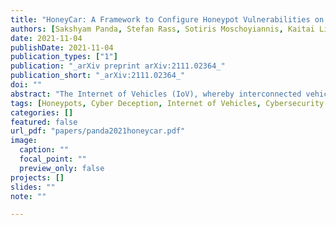 ```yaml
---
title: "HoneyCar: A Framework to Configure Honeypot Vulnerabilities on the Internet of Vehicles"
authors: [Sakshyam Panda, Stefan Rass, Sotiris Moschoyiannis, Kaitai Liang, George Loukas, Emmanouil Panaousis]
date: 2021-11-04
publishDate: 2021-11-04
publication_types: ["1"]
publication: "_arXiv preprint arXiv:2111.02364_"
publication_short: "_arXiv:2111.02364_"
doi: ""
abstract: "The Internet of Vehicles (IoV), whereby interconnected vehicles communicate with each other and with road infrastructure on a common network, has promising socio-economic benefits but also poses new cyber-physical threats. Data on vehicular attackers can be realistically gathered through cyber threat intelligence using systems like honeypots. Admittedly, configuring honeypots introduces a trade-off between the level of honeypot-attacker interactions and any incurred overheads and costs for implementing and monitoring these honeypots. We argue that effective deception can be achieved through strategically configuring the honeypots to represent components of the IoV and engage attackers to collect cyber threat intelligence. In this paper, we present HoneyCar, a novel decision support framework for honeypot deception in IoV. HoneyCar builds upon a repository of known vulnerabilities of the autonomous and connected vehicles found in the Common Vulnerabilities and Exposure (CVE) data within the National Vulnerability Database (NVD) to compute optimal honeypot configuration strategies. By taking a game-theoretic approach, we model the adversarial interaction as a repeated imperfect-information zero-sum game in which the IoV network administrator chooses a set of vulnerabilities to offer in a honeypot and a strategic attacker chooses a vulnerability of the IoV to exploit under uncertainty. Our investigation is substantiated by examining two different versions of the game, with and without the re-configuration cost to empower the network administrator to determine optimal honeypot configurations. We evaluate HoneyCar in a realistic use case to support decision makers with determining optimal honeypot configuration strategies for strategic deployment in IoV."
tags: [Honeypots, Cyber Deception, Internet of Vehicles, Cybersecurity investment, Game theory, Optimisation]
categories: []
featured: false
url_pdf: "papers/panda2021honeycar.pdf"
image:
  caption: ""
  focal_point: ""
  preview_only: false
projects: []
slides: ""
note: ""

---
```

